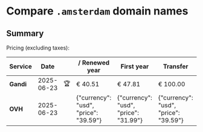 # Compare `.amsterdam` domain names

## Summary

Pricing (excluding taxes):

| Service | Date |  | / Renewed year | First year | Transfer | Restoration |
|--|--|--|--|--|--|--|
| **Gandi** | 2025-06-23 | 🏆 | € 40.51 | € 47.81 | € 100.00 | € 145.16 |
| **OVH** | 2025-06-23 |  | {"currency": "usd", "price": "39.59"} | {"currency": "usd", "price": "31.99"} | {"currency": "usd", "price": "39.59"} |  |
